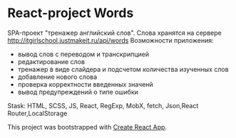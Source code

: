 # React-project Words

SPA-проект "тренажер английский слов". 
Слова хранятся на сервере http://itgirlschool.justmakeit.ru/api/words
Возможности приложения:
- вывод слов с переводом и транскрипцией
- редактирование слов
- тренажер в виде слайдера и подсчетом количества изученных слов
- добавление нового слова
- проверка корректности введенных значенй
- вывод предупреждений о типе ошибки

Stask: HTML, SCSS, JS, React, RegExp, MobX, fetch, Json,React Router,LocalStorage

This project was bootstrapped with [Create React App](https://github.com/facebook/create-react-app).


